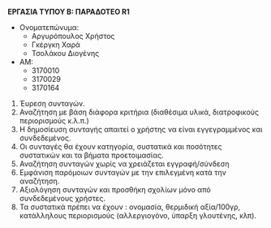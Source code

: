 **ΕΡΓΑΣΙΑ ΤΥΠΟΥ Β: ΠΑΡΑΔΟΤΕΟ R1**
* Ονοματεπώνυμα:                                
  * Αργυρόπουλος Χρήστος   
  * Γκέργκη Χαρά	 	        
  * Τσολάκου Διογένης	        
 * ΑΜ:  
   * 3170010
   * 3170029
   * 3170164
1. Έυρεση συνταγών.
1. Αναζήτηση με βάση διάφορα κριτήρια (διαθέσιμα υλικά, διατροφικούς περιορισμούς κ.λ.π.)
1. Η δημοσίευση συνταγής απαιτεί ο χρήστης να είναι εγγεγραμμένος και συνδεδεμένος.
1. Οι συνταγές θα έχουν κατηγορία, συστατικά και ποσότητες συστατικών και τα βήματα προετοιμασίας.
1. Αναζήτηση συνταγών χωρίς να χρειάζεται εγγραφή/σύνδεση
1. Εμφάνιση παρόμοιων συνταγών με την επιλεγμένη κατά την αναζήτηση.
1. Αξιολόγηση συνταγών και προσθήκη σχολίων μόνο από συνδεδεμένους χρήστες.
1. Τα συστατικά πρέπει να έχουν : ονομασία, θερμιδική αξία/100γρ, κατάλληλους περιορισμούς (αλλεργιογόνο, ύπαρξη γλουτένης, κλπ).

